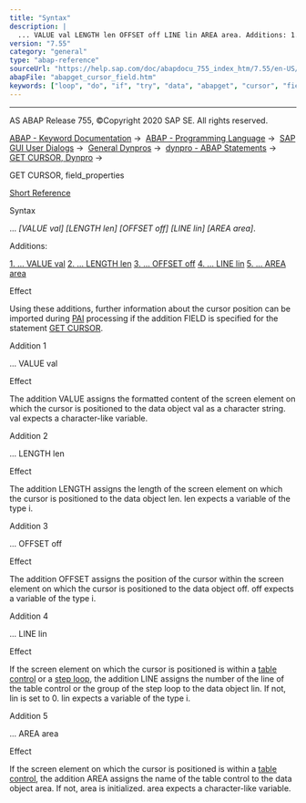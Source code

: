 ```yaml
---
title: "Syntax"
description: |
  ... VALUE val LENGTH len OFFSET off LINE lin AREA area. Additions: 1. ... VALUE val(#!ABAP_ADDITION_1@1@) 2. ... LENGTH len(#!ABAP_ADDITION_2@2@) 3. ... OFFSET off(#!ABAP_ADDITION_3@3@) 4. ... LINE lin(#!ABAP_ADDITION_4@4@) 5. ... AREA area(#!AB
version: "7.55"
category: "general"
type: "abap-reference"
sourceUrl: "https://help.sap.com/doc/abapdocu_755_index_htm/7.55/en-US/abapget_cursor_field.htm"
abapFile: "abapget_cursor_field.htm"
keywords: ["loop", "do", "if", "try", "data", "abapget", "cursor", "field"]
---
```


* * *

AS ABAP Release 755, ©Copyright 2020 SAP SE. All rights reserved.

[ABAP - Keyword Documentation](https://help.sap.com/doc/abapdocu_755_index_htm/7.55/en-US/abenabap.htm) →  [ABAP - Programming Language](https://help.sap.com/doc/abapdocu_755_index_htm/7.55/en-US/abenabap_reference.htm) →  [SAP GUI User Dialogs](https://help.sap.com/doc/abapdocu_755_index_htm/7.55/en-US/abenabap_screens.htm) →  [General Dynpros](https://help.sap.com/doc/abapdocu_755_index_htm/7.55/en-US/abenabap_dynpros.htm) →  [dynpro - ABAP Statements](https://help.sap.com/doc/abapdocu_755_index_htm/7.55/en-US/abenabap_dynpros_abap_statements.htm) →  [GET CURSOR, Dynpro](https://help.sap.com/doc/abapdocu_755_index_htm/7.55/en-US/abapget_cursor_dynpro.htm) → 

GET CURSOR, field\_properties

[Short Reference](https://help.sap.com/doc/abapdocu_755_index_htm/7.55/en-US/abapget_cursor_shortref.htm)

Syntax

... *\[*VALUE val*\]* *\[*LENGTH len*\]* *\[*OFFSET off*\]* *\[*LINE lin*\]* *\[*AREA area*\]*.

Additions:

[1\. ... VALUE val](#!ABAP_ADDITION_1@1@)
[2\. ... LENGTH len](#!ABAP_ADDITION_2@2@)
[3\. ... OFFSET off](#!ABAP_ADDITION_3@3@)
[4\. ... LINE lin](#!ABAP_ADDITION_4@4@)
[5\. ... AREA area](#!ABAP_ADDITION_5@5@)

Effect

Using these additions, further information about the cursor position can be imported during [PAI](https://help.sap.com/doc/abapdocu_755_index_htm/7.55/en-US/abenpai_glosry.htm "Glossary Entry") processing if the addition FIELD is specified for the statement [GET CURSOR](https://help.sap.com/doc/abapdocu_755_index_htm/7.55/en-US/abapget_cursor_dynpro.htm).

Addition 1

... VALUE val

Effect

The addition VALUE assigns the formatted content of the screen element on which the cursor is positioned to the data object val as a character string. val expects a character-like variable.

Addition 2

... LENGTH len

Effect

The addition LENGTH assigns the length of the screen element on which the cursor is positioned to the data object len. len expects a variable of the type i.

Addition 3

... OFFSET off

Effect

The addition OFFSET assigns the position of the cursor within the screen element on which the cursor is positioned to the data object off. off expects a variable of the type i.

Addition 4

... LINE lin

Effect

If the screen element on which the cursor is positioned is within a [table control](https://help.sap.com/doc/abapdocu_755_index_htm/7.55/en-US/abentable_control_glosry.htm "Glossary Entry") or a [step loop](https://help.sap.com/doc/abapdocu_755_index_htm/7.55/en-US/abenstep_loop_glosry.htm "Glossary Entry"), the addition LINE assigns the number of the line of the table control or the group of the step loop to the data object lin. If not, lin is set to 0. lin expects a variable of the type i.

Addition 5

... AREA area

Effect

If the screen element on which the cursor is positioned is within a [table control](https://help.sap.com/doc/abapdocu_755_index_htm/7.55/en-US/abentable_control_glosry.htm "Glossary Entry"), the addition AREA assigns the name of the table control to the data object area. If not, area is initialized. area expects a character-like variable.